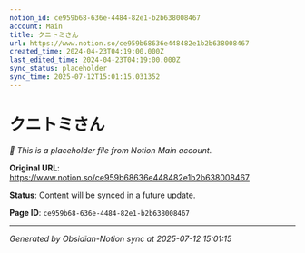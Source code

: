 ```yaml
---
notion_id: ce959b68-636e-4484-82e1-b2b638008467
account: Main
title: クニトミさん
url: https://www.notion.so/ce959b68636e448482e1b2b638008467
created_time: 2024-04-23T04:19:00.000Z
last_edited_time: 2024-04-23T04:19:00.000Z
sync_status: placeholder
sync_time: 2025-07-12T15:01:15.031352
---
```


# クニトミさん

*🔄 This is a placeholder file from Notion Main account.*

**Original URL**: https://www.notion.so/ce959b68636e448482e1b2b638008467

**Status**: Content will be synced in a future update.

**Page ID**: `ce959b68-636e-4484-82e1-b2b638008467`

---

*Generated by Obsidian-Notion sync at 2025-07-12 15:01:15*
